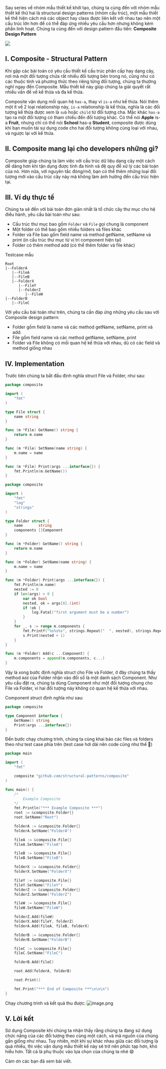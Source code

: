 Sau series về nhóm mẫu thiết kế khởi tạo, chúng ta cùng đến với nhóm mẫu thiết kế thứ hai là structural design patterns (nhóm cấu trúc), một mẫu thiết kế thể hiện cách mà các object hay class được liên kết với nhau tạo nên một cấu trúc lớn hơn để có thể đáp ứng nhiều yêu cầu hơn nhưng không kém phần linh hoạt. Chúng ta cùng đến với design pattern đầu tiên: **Composite Design Pattern**

![](https://images.viblo.asia/b369284e-2502-40f5-83f9-ffa3517189ca.jpg)

## I. Composite - Structural Pattern

Khi gặp các bài toán có yêu cầu thiết kế cấu trúc phân cấp hay dạng cây, nơi mà một đối tượng chứa rất nhiều đối tượng bên trong nó, cũng như có các thuộc tính và phương thức theo riêng từng đối tượng, chúng ta thường nghĩ ngay đến Composite. Mẫu thiết kế này giúp chúng ta giải quyết rất nhiều vấn đề về kế thừa và đa kế thừa. 

Composite vận dụng mối quan hệ `has-a`, thay vì `is-a` như kế thừa. Nói thêm một ít về 2 loại relationship này, `is-a` relationship là kế thừa, nghĩa là các đối tượng kế thừa được xem là `sub` hoặc `child` từ đối tượng cha. Mặc khác `has-a` tạo ra một đối tượng có tham chiếu đến đối tượng khác. Có thể nói **Apple** is-a **Fruit**, nhưng chỉ có thể nói **School** has-a **Student**, composite được dùng khi bạn muốn tái sự dụng code cho hai đối tượng không cùng loại với nhau, và ngược lại với kế thừa.

## II. Composite mang lại cho developers những gì?
Composite giúp chúng ta làm việc với cấu trúc dữ liệu dạng cây một cách dễ dàng hơn khi tận dụng được tính đa hình và đệ quy để xử lý các bài toán của nó. Hơn nữa, với nguyên tắc đóng/mở, bạn có thể thêm những loại đối tượng mới vào cấu trúc cây này mà không làm ảnh hưởng đến cấu trúc hiện tại.

## III. Ví dụ thực tế
Chúng ta sẽ đến với bài toán đơn giản nhất là tổ chức cây thư mục cho hệ điều hành, yêu cầu bài toán như sau:
-  Cấu trúc thư mục bao gồm `Folder` và `File` gọi chung là component
-  Một folder có thể bao gồm nhiều folders và files khác
-  Folder và File bao gồm field name và method getName, setName và print (in cấu trúc thư mục từ vị trí component hiện tại) 
-  Folder có thêm method add (có thể thêm folder và file khác)

Testcase mẫu
```
Root
|--FolderA
   |--FileA
   |--FileB
   |--FolderX
      |--FileY
      |--FolderZ
         |--FileW
|--FolderB
   |--FileC
```

Với yêu cầu bài toán như trên, chúng ta cần đáp ứng những yêu cầu sau với Composite design pattern:
- Folder gồm field là name và các method getName, setName, print và add.
- File gồm field name và các method getName, setName, print
- Folder và File không có mối quan hệ kế thừa với nhau, dù có các field và method giống nhau

## IV. Implementation
Trước tiên chúng ta bắt đầu định nghĩa struct File và Folder, như sau:
```file.go
package composite

import (
	"fmt"
)

type File struct {
	name string
}

func (m *File) GetName() string {
	return m.name
}

func (m *File) SetName(name string) {
	m.name = name
}

func (m *File) Print(args ...interface{}) {
	fmt.Println(m.GetName())
}
```


```folder.go
package composite

import (
	"fmt"
	"log"
	"strings"
)

type Folder struct {
	name       string
	components []Component
}

func (m *Folder) GetName() string {
	return m.name
}

func (m *Folder) SetName(name string) {
	m.name = name
}

func (m *Folder) Print(args ...interface{}) {
	fmt.Println(m.name)
	nested := 0
	if len(args) > 0 {
		var ok bool
		nested, ok = args[0].(int)
		if !ok {
			log.Fatal("first argument must be a number")
		}
	}
	for _, s := range m.components {
		fmt.Printf("%s%s%s", strings.Repeat("  ", nested), strings.Repeat(" ", nested), "|--")
		s.Print(nested + 1)
	}
}

func (m *Folder) Add(c ...Component) {
	m.components = append(m.components, c...)
}

```

Vậy là xong bước định nghĩa struct cho File và Folder, ở đây chúng ta thấy method `Add` của Folder nhận vào đối số là một danh sách Component. Như yêu cầu đặt ra, chúng ta dùng Component như một đối tượng chung cho File và Folder, vì hai đối tượng này không có quan hệ kế thừa với nhau. 

Component struct định nghĩa như sau: 
```component.go
package composite

type Component interface {
	GetName() string
	Print(args ...interface{})
}

```

Đến bước chạy chương trình, chúng ta cùng khai báo các files và folders theo như test case phía trên (test case hơi dài nên code cũng như thế 😤)

```main.go
package main

import (
	"fmt"

	composite "github.com/structural-patterns/composite"
)

func main() {
	/*
		Example Composite
	*/
	fmt.Println("*** Example Composite ***")
	root := &composite.Folder{}
	root.SetName("Root")

	folderA := &composite.Folder{}
	folderA.SetName("FolderA")

	fileA := &composite.File{}
	fileA.SetName("FileA")

	fileB := &composite.File{}
	fileB.SetName("FileB")

	folderX := &composite.Folder{}
	folderX.SetName("FolderX")

	fileY := &composite.File{}
	fileY.SetName("FileY")
	folderZ := &composite.Folder{}
	folderZ.SetName("FolderZ")

	fileW := &composite.File{}
	fileW.SetName("FileW")

	folderZ.Add(fileW)
	folderX.Add(fileY, folderZ)
	folderA.Add(fileA, fileB, folderX)

	folderB := &composite.Folder{}
	folderB.SetName("FolderB")

	fileC := &composite.File{}
	fileC.SetName("FileC")

	folderB.Add(fileC)

	root.Add(folderA, folderB)

	root.Print()

	fmt.Print("*** End of Composite ***\n\n\n")
}

```


Chạy chương trình và kết quả thu được:
![image.png](https://images.viblo.asia/63d0b7e0-3d69-4ed8-8726-2e8c35575ab7.png)

## V. Lời kết

Sử dụng Composite khi chúng ta nhận thấy rằng chúng ta đang sử dụng chức năng của các đối tượng theo cùng một cách, và mã nguồn của chúng gần giống như nhau. Tuy nhiên, một khi sự khác nhau giữa các đối tượng là quá nhiều, thì việc vận dụng mẫu thiết kế này sẽ trở nên phức tạp hơn, khó hiểu hơn. Tất cả là phụ thuộc vào lựa chọn của chúng ta nhé 😄

Cảm ơn các bạn đã xem bài viết.